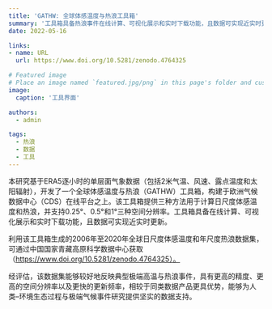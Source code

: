 ```yaml
---
title: 'GATHW: 全球体感温度与热浪工具箱'
summary: '工具箱具备热浪事件在线计算、可视化展示和实时下载功能，且数据可实现近实时更新。'
date: 2022-05-16

links:
- name: URL
  url: https://www.doi.org/10.5281/zenodo.4764325

# Featured image
# Place an image named `featured.jpg/png` in this page's folder and customize its options here.
image:
  caption: '工具界面'

authors:
  - admin

tags:
  - 热浪
  - 数据
  - 工具
---
```


本研究基于ERA5逐小时的单层面气象数据（包括2米气温、风速、露点温度和太阳辐射），开发了一个全球体感温度与热浪（GATHW）工具箱，构建于欧洲气候数据中心（CDS）在线平台之上。该工具箱提供三种方法用于计算日尺度体感温度和热浪，并支持0.25°、0.5°和1°三种空间分辨率。工具箱具备在线计算、可视化展示和实时下载功能，且数据可实现近实时更新。

利用该工具箱生成的2006年至2020年全球日尺度体感温度和年尺度热浪数据集，可通过中国国家青藏高原科学数据中心获取（https://www.doi.org/10.5281/zenodo.4764325）。

经评估，该数据集能够较好地反映典型极端高温与热浪事件，具有更高的精度、更高的空间分辨率以及更快的更新频率，相较于同类数据产品更具优势，能够为人类–环境生态过程与极端气候事件研究提供坚实的数据支持。